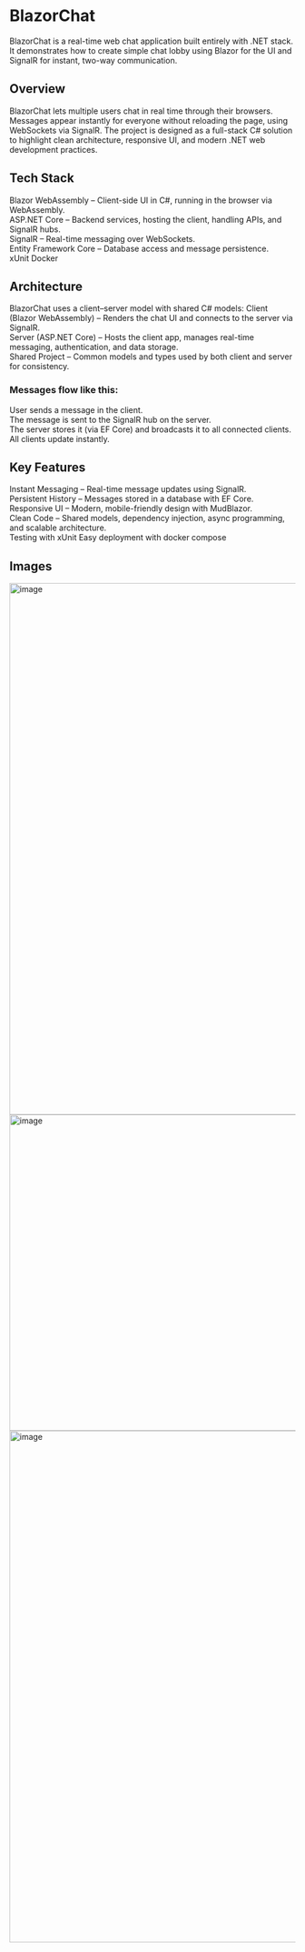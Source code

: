 # BlazorChat
BlazorChat is a real-time web chat application built entirely with .NET stack. It demonstrates how to create simple chat lobby using Blazor for the UI and SignalR for instant, two-way communication.

## Overview

BlazorChat lets multiple users chat in real time through their browsers. Messages appear instantly for everyone without reloading the page, using WebSockets via SignalR.
The project is designed as a full-stack C# solution to highlight clean architecture, responsive UI, and modern .NET web development practices.

## Tech Stack

Blazor WebAssembly – Client-side UI in C#, running in the browser via WebAssembly.  
ASP.NET Core – Backend services, hosting the client, handling APIs, and SignalR hubs.  
SignalR – Real-time messaging over WebSockets.  
Entity Framework Core – Database access and message persistence.  
xUnit
Docker

## Architecture

BlazorChat uses a client–server model with shared C# models:
Client (Blazor WebAssembly) – Renders the chat UI and connects to the server via SignalR.  
Server (ASP.NET Core) – Hosts the client app, manages real-time messaging, authentication, and data storage.  
Shared Project – Common models and types used by both client and server for consistency.  

### Messages flow like this: ###
User sends a message in the client.  
The message is sent to the SignalR hub on the server.  
The server stores it (via EF Core) and broadcasts it to all connected clients.  
All clients update instantly.  

## Key Features

Instant Messaging – Real-time message updates using SignalR.  
Persistent History – Messages stored in a database with EF Core.  
Responsive UI – Modern, mobile-friendly design with MudBlazor.  
Clean Code – Shared models, dependency injection, async programming, and scalable architecture.  
Testing with xUnit
Easy deployment with docker compose  

## Images

<img width="1917" height="935" alt="image" src="https://github.com/user-attachments/assets/574d373c-4d61-4384-b845-03d5484df64a" />
<img width="1349" height="556" alt="image" src="https://github.com/user-attachments/assets/85b94c88-df36-46b2-b8a1-ec78ee3cd19a" />
<img width="1882" height="900" alt="image" src="https://github.com/user-attachments/assets/77a02404-dbb7-413f-ab6a-e5b718cf85a0" />
